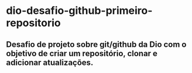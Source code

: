# dio-desafio-github-primeiro-repositorio
## Desafio de projeto sobre git/github da Dio com o objetivo de criar um repositório, clonar e adicionar atualizações.
